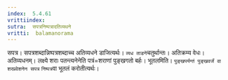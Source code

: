 ```yaml
---
index:  5.4.61
vrittiindex: 
sutra:  सपत्रनिष्पत्रादतिव्यथने
vritti:  balamanorama 
---
```


सपत्र। सपत्रशब्दान्निष्पत्रशब्दाच्च अतिव्यधने डाजित्यर्थः। `व्यध ताडने`चतुर्थान्तः। अतिक्रम्य वेधः। अतिव्यधनम्। लक्ष्ये शराः पतन्त्यनेनेति पत्रं=शराणां पुङ्खगतो बर्हः। भूतलमिति। `पुङ्खपर्यन्तं पुङ्खवर्जं वा शरप्रवेशनेन सपत्र` `निष्पत्र`वा भूतलं करोतीत्यर्थः। 

